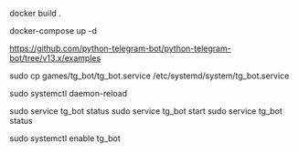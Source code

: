docker build .

docker-compose up -d

https://github.com/python-telegram-bot/python-telegram-bot/tree/v13.x/examples

sudo cp games/tg_bot/tg_bot.service /etc/systemd/system/tg_bot.service

sudo systemctl daemon-reload

sudo service tg_bot status
sudo service tg_bot start
sudo service tg_bot status

sudo systemctl enable tg_bot